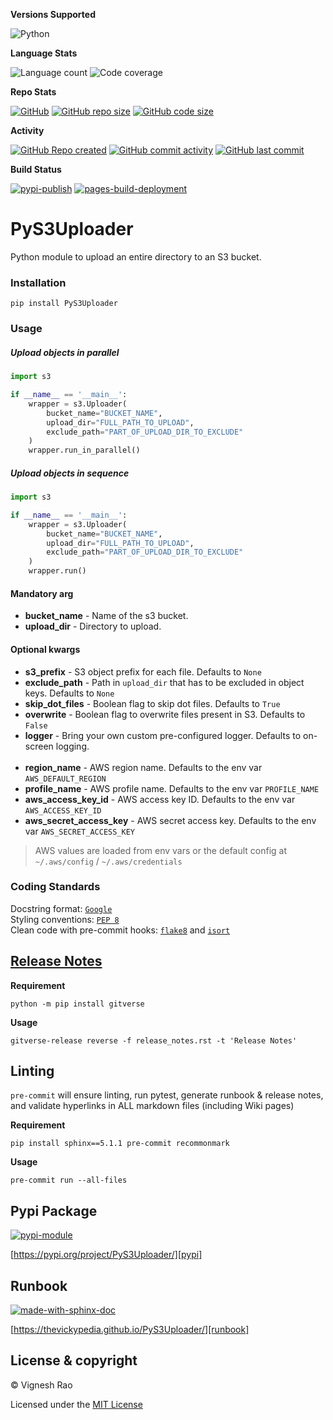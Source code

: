 **Versions Supported**

![Python](https://img.shields.io/badge/python-3.11-blue)

**Language Stats**

![Language count](https://img.shields.io/github/languages/count/thevickypedia/PyS3Uploader)
![Code coverage](https://img.shields.io/github/languages/top/thevickypedia/PyS3Uploader)

**Repo Stats**

[![GitHub](https://img.shields.io/github/license/thevickypedia/PyS3Uploader)][license]
[![GitHub repo size](https://img.shields.io/github/repo-size/thevickypedia/PyS3Uploader)][repo]
[![GitHub code size](https://img.shields.io/github/languages/code-size/thevickypedia/PyS3Uploader)][repo]

**Activity**

[![GitHub Repo created](https://img.shields.io/date/1760313686)][repo]
[![GitHub commit activity](https://img.shields.io/github/commit-activity/y/thevickypedia/PyS3Uploader)][repo]
[![GitHub last commit](https://img.shields.io/github/last-commit/thevickypedia/PyS3Uploader)][repo]

**Build Status**

[![pypi-publish][gha-pypi-badge]][gha-pypi]
[![pages-build-deployment][gha-pages-badge]][gha-pages]

# PyS3Uploader
Python module to upload an entire directory to an S3 bucket.

### Installation
```shell
pip install PyS3Uploader
```

### Usage

##### Upload objects in parallel
```python
import s3

if __name__ == '__main__':
    wrapper = s3.Uploader(
        bucket_name="BUCKET_NAME",
        upload_dir="FULL_PATH_TO_UPLOAD",
        exclude_path="PART_OF_UPLOAD_DIR_TO_EXCLUDE"
    )
    wrapper.run_in_parallel()
```

##### Upload objects in sequence
```python
import s3

if __name__ == '__main__':
    wrapper = s3.Uploader(
        bucket_name="BUCKET_NAME",
        upload_dir="FULL_PATH_TO_UPLOAD",
        exclude_path="PART_OF_UPLOAD_DIR_TO_EXCLUDE"
    )
    wrapper.run()
```

#### Mandatory arg
- **bucket_name** - Name of the s3 bucket.
- **upload_dir** - Directory to upload.

#### Optional kwargs
- **s3_prefix** - S3 object prefix for each file. Defaults to ``None``
- **exclude_path** - Path in ``upload_dir`` that has to be excluded in object keys. Defaults to `None`
- **skip_dot_files** - Boolean flag to skip dot files. Defaults to ``True``
- **overwrite** - Boolean flag to overwrite files present in S3. Defaults to ``False``
- **logger** - Bring your own custom pre-configured logger. Defaults to on-screen logging.
<br><br>
- **region_name** - AWS region name. Defaults to the env var `AWS_DEFAULT_REGION`
- **profile_name** - AWS profile name. Defaults to the env var `PROFILE_NAME`
- **aws_access_key_id** - AWS access key ID. Defaults to the env var `AWS_ACCESS_KEY_ID`
- **aws_secret_access_key** - AWS secret access key. Defaults to the env var `AWS_SECRET_ACCESS_KEY`
> AWS values are loaded from env vars or the default config at `~/.aws/config` / `~/.aws/credentials`

### Coding Standards
Docstring format: [`Google`](https://google.github.io/styleguide/pyguide.html#38-comments-and-docstrings) <br>
Styling conventions: [`PEP 8`](https://www.python.org/dev/peps/pep-0008/) <br>
Clean code with pre-commit hooks: [`flake8`](https://flake8.pycqa.org/en/latest/) and
[`isort`](https://pycqa.github.io/isort/)

## [Release Notes][release-notes]
**Requirement**
```shell
python -m pip install gitverse
```

**Usage**
```shell
gitverse-release reverse -f release_notes.rst -t 'Release Notes'
```

## Linting
`pre-commit` will ensure linting, run pytest, generate runbook & release notes, and validate hyperlinks in ALL
markdown files (including Wiki pages)

**Requirement**
```shell
pip install sphinx==5.1.1 pre-commit recommonmark
```

**Usage**
```shell
pre-commit run --all-files
```

## Pypi Package
[![pypi-module][label-pypi-package]][pypi-repo]

[https://pypi.org/project/PyS3Uploader/][pypi]

## Runbook
[![made-with-sphinx-doc][label-sphinx-doc]][sphinx]

[https://thevickypedia.github.io/PyS3Uploader/][runbook]

## License & copyright

&copy; Vignesh Rao

Licensed under the [MIT License][license]

[license]: https://github.com/thevickypedia/PyS3Uploader/blob/main/LICENSE
[release-notes]: https://github.com/thevickypedia/PyS3Uploader/blob/main/release_notes.rst
[pypi]: https://pypi.org/project/PyS3Uploader/
[pypi-tutorials]: https://packaging.python.org/tutorials/packaging-projects/
[pypi-logo]: https://img.shields.io/badge/Software%20Repository-pypi-1f425f.svg
[repo]: https://api.github.com/repos/thevickypedia/PyS3Uploader
[gha-pages-badge]: https://github.com/thevickypedia/PyS3Uploader/actions/workflows/pages/pages-build-deployment/badge.svg
[gha-pypi-badge]: https://github.com/thevickypedia/PyS3Uploader/actions/workflows/python-publish.yml/badge.svg
[gha-pages]: https://github.com/thevickypedia/PyS3Uploader/actions/workflows/pages/pages-build-deployment
[gha-pypi]: https://github.com/thevickypedia/PyS3Uploader/actions/workflows/python-publish.yml
[sphinx]: https://www.sphinx-doc.org/en/master/man/sphinx-autogen.html
[label-sphinx-doc]: https://img.shields.io/badge/Made%20with-Sphinx-blue?style=for-the-badge&logo=Sphinx
[runbook]: https://thevickypedia.github.io/PyS3Uploader/
[label-pypi-package]: https://img.shields.io/badge/Pypi%20Package-PyS3Uploader-blue?style=for-the-badge&logo=Python
[pypi-repo]: https://packaging.python.org/tutorials/packaging-projects/
